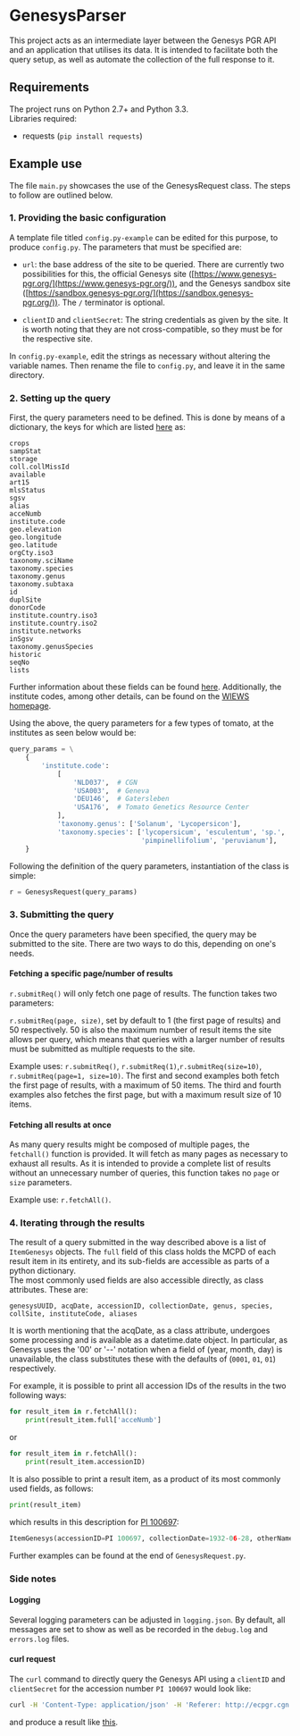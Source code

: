 # GenesysParser

This project acts as an intermediate layer between the Genesys PGR API 
and an application that utilises its data. It is intended to facilitate 
both the query setup, as well as automate the collection of the full 
response to it.

## Requirements

The project runs on Python 2.7+ and Python 3.3.  
Libraries required:

* requests (`pip install requests`)

## Example use

The file `main.py` showcases the use of the GenesysRequest class. The
steps to follow are outlined below.

### 1. Providing the basic configuration
A template file titled `config.py-example` can be edited for this purpose, to 
produce `config.py`. The parameters that must be specified are:

* `url`: the base address of the site to be queried. There are currently two 
possibilities for this, 
the official Genesys site ([https://www.genesys-pgr.org/](https://www.genesys-pgr.org/)), and
the Genesys sandbox site ([https://sandbox.genesys-pgr.org/](https://sandbox.genesys-pgr.org/)).
The `/` terminator is optional.

* `clientID` and `clientSecret`: The string credentials as given by the site. It is
worth noting that they are not cross-compatible, so they must be for the respective site.

In `config.py-example`, edit the strings as necessary without altering the variable names.
Then rename the file to `config.py`, and leave it in the same directory.


### 2. Setting up the query
First, the query parameters need to be defined. This is done by means of
a dictionary, the keys for which are listed 
[here](https://gitlab.croptrust.org/genesys-pgr/genesys-server/blob/13969d3caa1632bfc0994d6148ebfaa933e6da7b/src/main/java/org/genesys2/server/service/FilterConstants.java)
as:
```
crops 
sampStat 
storage 
coll.collMissId 
available 
art15 
mlsStatus 
sgsv 
alias 
acceNumb 
institute.code 
geo.elevation 
geo.longitude 
geo.latitude 
orgCty.iso3 
taxonomy.sciName 
taxonomy.species 
taxonomy.genus 
taxonomy.subtaxa 
id 
duplSite 
donorCode 
institute.country.iso3 
institute.country.iso2 
institute.networks 
inSgsv 
taxonomy.genusSpecies 
historic 
seqNo 
lists
```
Further information about these fields can be found 
[here](https://gitlab.croptrust.org/genesys-pgr/genesys-server/blob/5381dd7fb9d4af2e2e4dabb4e7b1b8a2612af206/src/main/asciidoc/sections/mcpd.adoc).
Additionally, the institute codes, among other details, can be found on the 
[WIEWS homepage](http://www.fao.org/wiews-archive/wiewspage.jsp?i_l=@@&show=DownloadinstEN.jsp).

Using the above, the query parameters for a few types of tomato, at the institutes
 as seen below would be:
```python
query_params = \
    {
        'institute.code':
            [
                'NLD037',  # CGN
                'USA003',  # Geneva
                'DEU146',  # Gatersleben
                'USA176',  # Tomato Genetics Resource Center
            ],
            'taxonomy.genus': ['Solanum', 'Lycopersicon'],
            'taxonomy.species': ['lycopersicum', 'esculentum', 'sp.',
                                 'pimpinellifolium', 'peruvianum'],
    }
```
Following the definition of the query parameters, instantiation of the class
is simple:
```python
r = GenesysRequest(query_params)
```

### 3. Submitting the query
Once the query parameters have been specified, the query may be submitted to the site.
There are two ways to do this, depending on one's needs.

#### Fetching a specific page/number of results
`r.submitReq()` will only fetch one page of results. The function takes two parameters:

`r.submitReq(page, size)`, set by default to 1 (the first page of results) and 50 respectively.
50 is also the maximum number of result items the site allows per query, which means that queries
with a larger number of results must be submitted as multiple requests to the site.

Example uses: `r.submitReq()`, `r.submitReq(1)`,`r.submitReq(size=10)`, `r.submitReq(page=1, size=10)`.
The first and second examples both fetch the first page of results, with a maximum of 50 items.
The third and fourth examples also fetches the first page, but with a maximum result size of 10 items.

#### Fetching all results at once
As many query results might be composed of multiple pages, the `fetchall()` function is provided.
It will fetch as many pages as necessary to exhaust all results. As it is intended to provide a complete
list of results without an unnecessary number of queries, this function takes no `page` or `size` parameters.

Example use: `r.fetchAll()`.

### 4. Iterating through the results

The result of a query submitted in the way described above is a list of `ItemGenesys` objects.
The `full` field of this class holds the MCPD of each result item in its entirety, and its sub-fields
are accessible as parts of a python dictionary.  
The most commonly used fields are also accessible directly, as class attributes. These are:
```
genesysUUID, acqDate, accessionID, collectionDate, genus, species, collSite, instituteCode, aliases
````
It is worth mentioning that the acqDate, as a class attribute, undergoes some processing and is available
as a datetime.date object. In particular, as Genesys uses the '00' or '--' notation when a field of (year, month, day)
is unavailable, the class substitutes these with the defaults of (`0001`, `01`, `01`) respectively.

For example, it is possible to print all accession IDs of the results in the two following ways:

```python
for result_item in r.fetchAll():
    print(result_item.full['acceNumb']
```

or

```python
for result_item in r.fetchAll():
    print(result_item.accessionID)
```

It is also possible to print a result item, as a product of its most commonly used fields, as follows:
```python
print(result_item)
```

which results in this description for [PI 100697](https://www.genesys-pgr.org/1/acn/id/176452):
```python
ItemGenesys(accessionID=PI 100697, collectionDate=1932-06-28, otherNames=[321], genus=Solanum, species=lycopersicum, instituteCode=USA003, collectionSite=None)
```


Further examples can be found at the end of `GenesysRequest.py`.

### Side notes
#### Logging
Several logging parameters can be adjusted in `logging.json`. By default, all
messages are set to show as well as be recorded in the `debug.log` and `errors.log` files.

#### curl request
The `curl` command to directly query the Genesys API using a 
`clientID` and `clientSecret` for the accession number `PI 100697` would look like:

```sh
curl -H 'Content-Type: application/json' -H 'Referer: http://ecpgr.cgn.wur.nl/eupotato/test.html' -X POST -d '{"filter": "{\"acceNumb\":[\"PI 100697\"]}"}' 'https://sandbox.genesys-pgr.org/webapi/v0/acn/filter?client_id=clientID&client_secret=clientSecret'
```
and produce a result like [this](http://pastebin.com/DA7ffDBa).

